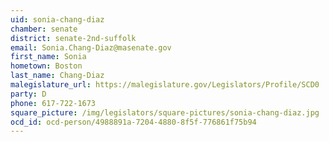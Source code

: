 ```yaml
---
uid: sonia-chang-diaz
chamber: senate
district: senate-2nd-suffolk
email: Sonia.Chang-Diaz@masenate.gov
first_name: Sonia
hometown: Boston
last_name: Chang-Diaz
malegislature_url: https://malegislature.gov/Legislators/Profile/SCD0
party: D
phone: 617-722-1673
square_picture: /img/legislators/square-pictures/sonia-chang-diaz.jpg
ocd_id: ocd-person/4988891a-7204-4880-8f5f-776861f75b94
---
```


